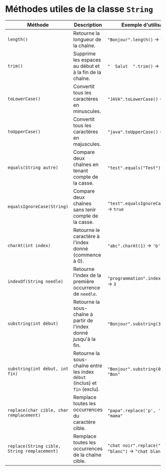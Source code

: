 # Méthodes utiles de la classe `String`

| Méthode | Description | Exemple d'utilisation |
|---|---|---|
| `length()` | Retourne la longueur de la chaîne. | `"Bonjour".length()` → `7` |
| `trim()` | Supprime les espaces au début et à la fin de la chaîne. | `"  Salut  ".trim()` → `"Salut"` |
| `toLowerCase()` | Convertit tous les caractères en minuscules. | `"JAVA".toLowerCase()` → `"java"` |
| `toUpperCase()` | Convertit tous les caractères en majuscules. | `"java".toUpperCase()` → `"JAVA"` |
| `equals(String autre)` | Compare deux chaînes en tenant compte de la casse. | `"test".equals("Test")` → `false` |
| `equalsIgnoreCase(String)` | Compare deux chaînes sans tenir compte de la casse. | `"test".equalsIgnoreCase("Test")` → `true` |
| `charAt(int index)` | Retourne le caractère à l'index donné (commence à 0). | `"abc".charAt(1)` → `'b'` |
| `indexOf(String needle)` | Retourne l'index de la première occurrence de `needle`. | `"programmation".indexOf("gram")` → `3` |
| `substring(int début)` | Retourne la sous-chaîne à partir de l'index donné jusqu'à la fin. | `"Bonjour".substring(3)` → `"jour"` |
| `substring(int début, int fin)` | Retourne la sous-chaîne entre les index `début` (inclus) et `fin` (exclu). | `"Bonjour".substring(0, 3)` → `"Bon"` |
| `replace(char cible, char remplacement)` | Remplace toutes les occurrences du caractère cible. | `"papa".replace('p', 'm')` → `"mama"` |
| `replace(String cible, String remplacement)` | Remplace toutes les occurrences de la chaîne cible. | `"chat noir".replace("noir", "blanc")` → `"chat blanc"` |
